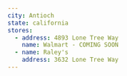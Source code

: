 ```yaml
---
city: Antioch
state: california
stores:
  - address: 4893 Lone Tree Way
    name: Walmart - COMING SOON
  - name: Raley's
    address: 3632 Lone Tree Way
---
```

